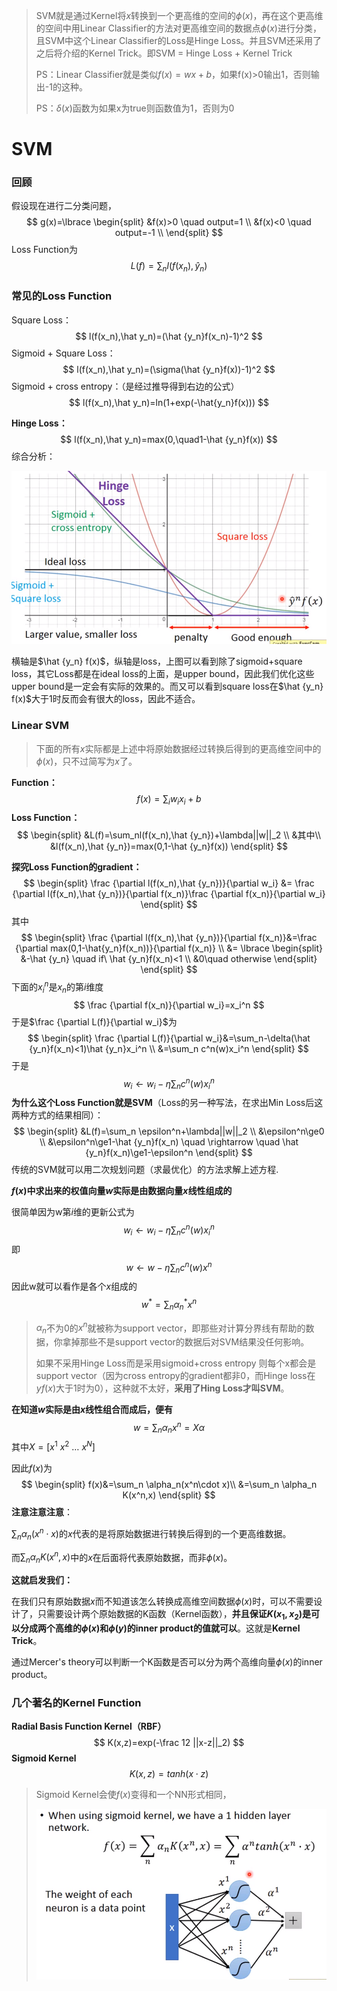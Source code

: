 > SVM就是通过Kernel将$x$转换到一个更高维的空间的$\phi(x)$，再在这个更高维的空间中用Linear Classifier的方法对更高维空间的数据点$\phi(x)$进行分类，且SVM中这个Linear Classifier的Loss是Hinge Loss。并且SVM还采用了之后将介绍的Kernel Trick。即SVM = Hinge Loss + Kernel Trick
>
> PS：Linear Classifier就是类似$f(x)=wx+b$，如果f(x)>0输出1，否则输出-1的这种。
>
> PS：$\delta(x)$函数为如果x为true则函数值为1，否则为0

# SVM

### 回顾

假设现在进行二分类问题，
$$
g(x)=\lbrace
\begin{split}
&f(x)>0 \quad output=1 \\
&f(x)<0 \quad output=-1 \\
\end{split}
$$
Loss Function为
$$
L(f)=\sum_n l(f(x_n),\hat y_n)
$$


### 常见的Loss Function

Square Loss：
$$
l(f(x_n),\hat y_n)=(\hat {y_n}f(x_n)-1)^2
$$
Sigmoid + Square Loss：
$$
l(f(x_n),\hat y_n)=(\sigma(\hat {y_n}f(x))-1)^2
$$
Sigmoid + cross entropy：（是经过推导得到右边的公式）
$$
l(f(x_n),\hat y_n)=ln(1+exp(-\hat{y_n}f(x)))
$$

**Hinge Loss：**
$$
l(f(x_n),\hat y_n)=max(0,\quad1-\hat {y_n}f(x))
$$
综合分析：

![image-20210721204847441](./images/image58.png)

横轴是$\hat {y_n} f(x)$，纵轴是loss，上图可以看到除了sigmoid+square loss，其它Loss都是在ideal loss的上面，是upper bound，因此我们优化这些upper bound是一定会有实际的效果的。而又可以看到square loss在$\hat {y_n} f(x)$大于1时反而会有很大的loss，因此不适合。



### Linear SVM

> 下面的所有$x$实际都是上述中将原始数据经过转换后得到的更高维空间中的$\phi(x)$，只不过简写为$x$了。

**Function：**
$$
f(x)=\sum_iw_ix_i+b
$$
**Loss Function：**
$$
\begin{split}
&L(f)=\sum_nl(f(x_n),\hat {y_n})+\lambda||w||_2 \\
&其中\\
&l(f(x_n),\hat {y_n})=max(0,1-\hat {y_n}f(x))
\end{split}
$$


**探究Loss Function的gradient：**
$$
\begin{split}
\frac {\partial l(f(x_n),\hat {y_n})}{\partial w_i} &= 
\frac {\partial l(f(x_n),\hat {y_n})}{\partial f(x_n)}\frac {\partial f(x_n)}{\partial w_i}
\end{split}
$$
其中
$$
\begin{split}
\frac {\partial l(f(x_n),\hat {y_n})}{\partial f(x_n)}&=\frac {\partial max(0,1-\hat{y_n}f(x_n))}{\partial f(x_n)} \\
&= \lbrace
\begin{split}
&-\hat {y_n} \quad if\ \hat {y_n}f(x_n)<1 \\
&0\quad otherwise
\end{split}
\end{split}
$$
下面的$x_i^n$是$x_n$的第$i$维度
$$
\frac {\partial f(x_n)}{\partial w_i}=x_i^n
$$
于是$\frac {\partial L(f)}{\partial w_i}$为
$$
\begin{split}
\frac {\partial L(f)}{\partial w_i}&=\sum_n-\delta(\hat {y_n}f(x_n)<1)\hat {y_n}x_i^n \\
&=\sum_n c^n(w)x_i^n
\end{split}
$$
于是
$$
w_i \leftarrow w_i-\eta\sum_n c^n(w)x_i^n
$$
**为什么这个Loss Function就是SVM**（Loss的另一种写法，在求出Min Loss后这两种方式的结果相同）：
$$
\begin{split}
&L(f)=\sum_n \epsilon^n+\lambda||w||_2 \\
&\epsilon^n\ge0 \\
&\epsilon^n\ge1-\hat {y_n}f(x_n) \quad \rightarrow \quad \hat {y_n}f(x_n)\ge1-\epsilon^n
\end{split}
$$
传统的SVM就可以用二次规划问题（求最优化）的方法求解上述方程.



**$f(x)$中求出来的权值向量$w$实际是由数据向量$x$线性组成的**

很简单因为w第$i$维的更新公式为
$$
w_i \leftarrow w_i-\eta\sum_n c^n(w)x_i^n
$$
即
$$
w \leftarrow w-\eta\sum_n c^n(w)x^n
$$
因此w就可以看作是各个$x$组成的
$$
w^*=\sum_n \alpha_n^*x^n
$$

> $\alpha_n$不为0的$x^n$就被称为support vector，即那些对计算分界线有帮助的数据，你拿掉那些不是support vector的数据后对SVM结果没任何影响。
>
> 如果不采用Hinge Loss而是采用sigmoid+cross entropy 则每个x都会是support vector（因为cross entropy的gradient都非0，而Hinge loss在$yf(x)$大于1时为0），这种就不太好，**采用了Hing Loss才叫SVM**。



**在知道$w$实际是由$x$线性组合而成后，便有**
$$
w=\sum_n \alpha_n x^n = X\alpha
$$
其中$X=[x^1\ x^2\ \dots\ x^N]$



因此$f(x)$为
$$
\begin{split}
f(x)&=\sum_n \alpha_n(x^n\cdot x)\\
&=\sum_n \alpha_n K(x^n,x)
\end{split}
$$
**注意注意注意**：

$\sum_n \alpha_n(x^n\cdot x)$的$x$代表的是将原始数据进行转换后得到的一个更高维数据。

而$\sum_n \alpha_n K(x^n,x)$中的$x$在后面将代表原始数据，而非$\phi(x)$。



**这就启发我们：**

在我们只有原始数据$x$而不知道该怎么转换成高维空间数据$\phi(x)$时，可以不需要设计了，只需要设计两个原始数据的K函数（Kernel函数），**并且保证$K(x_1,x_2)$是可以分成两个高维的$\phi(x)$和$\phi(y)$的inner product的值就可以**。这就是**Kernel Trick**。



通过Mercer's theory可以判断一个K函数是否可以分为两个高维向量$\phi(x)$的inner product。



### 几个著名的Kernel Function

**Radial Basis Function Kernel（RBF）**
$$
K(x,z)=exp(-\frac 12 ||x-z||_2)
$$
**Sigmoid Kernel**
$$
K(x,z)=tanh(x\cdot z)
$$

> Sigmoid Kernel会使$f(x)$变得和一个NN形式相同，
>
> ![image-20210721214356200](./images/image59.png)

